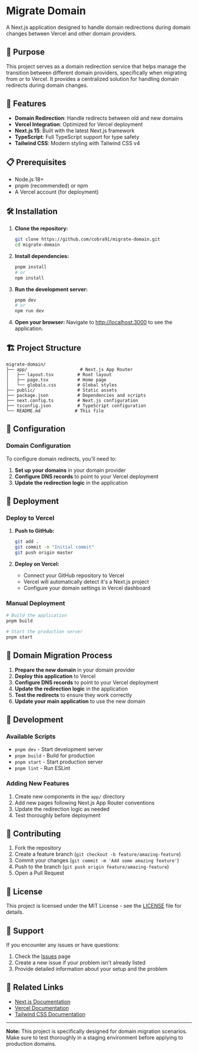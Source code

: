 # Migrate Domain

A Next.js application designed to handle domain redirections during domain changes between Vercel and other domain providers.

## 🎯 Purpose

This project serves as a domain redirection service that helps manage the transition between different domain providers, specifically when migrating from or to Vercel. It provides a centralized solution for handling domain redirects during domain changes.

## 🚀 Features

- **Domain Redirection**: Handle redirects between old and new domains
- **Vercel Integration**: Optimized for Vercel deployment
- **Next.js 15**: Built with the latest Next.js framework
- **TypeScript**: Full TypeScript support for type safety
- **Tailwind CSS**: Modern styling with Tailwind CSS v4

## 📋 Prerequisites

- Node.js 18+ 
- pnpm (recommended) or npm
- A Vercel account (for deployment)

## 🛠️ Installation

1. **Clone the repository:**
   ```bash
   git clone https://github.com/cobra91/migrate-domain.git
   cd migrate-domain
   ```

2. **Install dependencies:**
   ```bash
   pnpm install
   # or
   npm install
   ```

3. **Run the development server:**
   ```bash
   pnpm dev
   # or
   npm run dev
   ```

4. **Open your browser:**
   Navigate to [http://localhost:3000](http://localhost:3000) to see the application.

## 🏗️ Project Structure

```
migrate-domain/
├── app/                    # Next.js App Router
│   ├── layout.tsx         # Root layout
│   ├── page.tsx           # Home page
│   └── globals.css        # Global styles
├── public/                # Static assets
├── package.json           # Dependencies and scripts
├── next.config.ts         # Next.js configuration
├── tsconfig.json          # TypeScript configuration
└── README.md             # This file
```

## 🔧 Configuration

### Domain Configuration

To configure domain redirects, you'll need to:

1. **Set up your domains** in your domain provider
2. **Configure DNS records** to point to your Vercel deployment
3. **Update the redirection logic** in the application

## 🚀 Deployment

### Deploy to Vercel

1. **Push to GitHub:**
   ```bash
   git add .
   git commit -m "Initial commit"
   git push origin master
   ```

2. **Deploy on Vercel:**
   - Connect your GitHub repository to Vercel
   - Vercel will automatically detect it's a Next.js project
   - Configure your domain settings in Vercel dashboard

### Manual Deployment

```bash
# Build the application
pnpm build

# Start the production server
pnpm start
```

## 🔄 Domain Migration Process

1. **Prepare the new domain** in your domain provider
2. **Deploy this application** to Vercel
3. **Configure DNS records** to point to your Vercel deployment
4. **Update the redirection logic** in the application
5. **Test the redirects** to ensure they work correctly
6. **Update your main application** to use the new domain

## 🧪 Development

### Available Scripts

- `pnpm dev` - Start development server
- `pnpm build` - Build for production
- `pnpm start` - Start production server
- `pnpm lint` - Run ESLint

### Adding New Features

1. Create new components in the `app/` directory
2. Add new pages following Next.js App Router conventions
3. Update the redirection logic as needed
4. Test thoroughly before deployment

## 📝 Contributing

1. Fork the repository
2. Create a feature branch (`git checkout -b feature/amazing-feature`)
3. Commit your changes (`git commit -m 'Add some amazing feature'`)
4. Push to the branch (`git push origin feature/amazing-feature`)
5. Open a Pull Request

## 📄 License

This project is licensed under the MIT License - see the [LICENSE](LICENSE) file for details.

## 🤝 Support

If you encounter any issues or have questions:

1. Check the [Issues](https://github.com/cobra91/migrate-domain/issues) page
2. Create a new issue if your problem isn't already listed
3. Provide detailed information about your setup and the problem

## 🔗 Related Links

- [Next.js Documentation](https://nextjs.org/docs)
- [Vercel Documentation](https://vercel.com/docs)
- [Tailwind CSS Documentation](https://tailwindcss.com/docs)

---

**Note:** This project is specifically designed for domain migration scenarios. Make sure to test thoroughly in a staging environment before applying to production domains.
